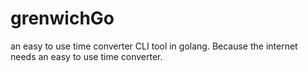 # grenwichGo
an easy to use time converter CLI tool in golang. Because the internet needs an easy to use time converter.
